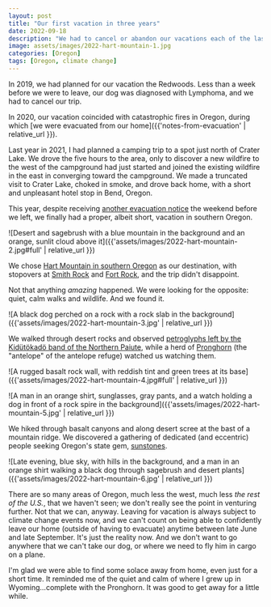 ```yaml
---
layout: post
title: "Our first vacation in three years"
date: 2022-09-18
description: "We had to cancel or abandon our vacations each of the last three years. We finally got away for a few days."
image: assets/images/2022-hart-mountain-1.jpg
categories: [Oregon]
tags: [Oregon, climate change]
---
```


In 2019, we had planned for our vacation the Redwoods. Less than a week before we were to leave, our dog was diagnosed with Lymphoma, and we had to cancel our trip.

In 2020, our vacation coincided with catastrophic fires in Oregon, during which [we were evacuated from our home]({{'notes-from-evacuation' | relative_url }}).

Last year in 2021, I had planned a camping trip to a spot just north of Crater Lake. We drove the five hours to the area, only to discover a new wildfire to the west of the campground had just started and joined the existing wildfire in the east in converging toward the campground. We made a truncated visit to Crater Lake, choked in smoke, and drove back home, with a short and unpleasant hotel stop in Bend, Oregon.

This year, despite receiving [another evacuation notice](https://www.clackamas.us/news/2022-09-10/mciver-fire-update-joint-release-from-clackamas-fire-clackamas-county-and-clackamas-county-sheriffs-offic) the weekend before we left, we finally had a proper, albeit short, vacation in southern Oregon.

![Desert and sagebrush with a blue mountain in the background and an orange, sunlit cloud above it]({{'assets/images/2022-hart-mountain-2.jpg#full' | relative_url }})

We chose [Hart Mountain in southern Oregon](https://www.fws.gov/refuge/hart-mountain-national-antelope) as our destination, with stopovers at [Smith Rock](https://stateparks.oregon.gov/index.cfm?do=park.profile&parkId=36) and [Fort Rock](https://stateparks.oregon.gov/index.cfm?do=park.profile&parkId=31), and the trip didn't disappoint.

Not that anything _amazing_ happened. We were looking for the opposite: quiet, calm walks and wildlife. And we found it.

![A black dog perched on a rock with a rock slab in the background]({{'assets/images/2022-hart-mountain-3.jpg' | relative_url }})

We walked through desert rocks and observed [petroglyphs left by the Kidütökadö band of the Northern Paiute](https://www.oregonhikers.org/field_guide/Petroglyph_Lake_Loop_Hike), while a herd of [Pronghorn](https://en.wikipedia.org/wiki/Pronghorn) (the "antelope" of the antelope refuge) watched us watching them.

![A rugged basalt rock wall, with reddish tint and green trees at its base]({{'assets/images/2022-hart-mountain-4.jpg#full' | relative_url }})

![A man in an orange shirt, sunglasses, gray pants, and a watch holding a dog in front of a rock spire in the background]({{'assets/images/2022-hart-mountain-5.jpg' | relative_url }})

 We hiked through basalt canyons and along desert scree at the bast of a mountain ridge. We discovered a gathering of dedicated (and eccentric) people seeking Oregon's state gem, [sunstones](https://en.wikipedia.org/wiki/Sunstone).

![Late evening, blue sky, with hills in the background, and a man in an orange shirt walking a black dog through sagebrush and desert plants]({{'assets/images/2022-hart-mountain-6.jpg' | relative_url }})

There are so many areas of Oregon, much less the west, much less _the rest of the U.S._, that we haven't seen; we don't really see the point in venturing further. Not that we can, anyway. Leaving for vacation is always subject to climate change events now, and we can't count on being able to confidently leave our home (outside of having to evacuate) anytime between late June and late September. It's just the reality now. And we don't want to go anywhere that we can't take our dog, or where we need to fly him in cargo on a plane.

I'm glad we were able to find some solace away from home, even just for a short time. It reminded me of the quiet and calm of where I grew up in Wyoming...complete with the Pronghorn. It was good to get away for a little while.